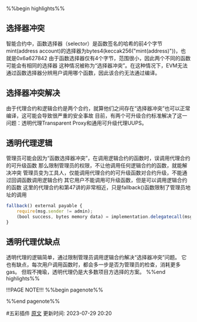%%begin highlights%%
## 选择器冲突
智能合约中，函数选择器（selector）是函数签名的哈希的前4个字节
mint(address account)的选择器为bytes4(keccak256("mint(address)"))，也就是0x6a627842
由于函数选择器仅有4个字节，范围很小，因此两个不同的函数可能会有相同的选择器
这种情况被称为“选择器冲突”。在这种情况下，EVM无法通过函数选择器分辨用户调用哪个函数，因此该合约无法通过编译。

## 选择器冲突解决
由于代理合约和逻辑合约是两个合约，就算他们之间存在“选择器冲突”也可以正常编译，这可能会导致很严重的安全事故
目前，有两个可升级合约标准解决了这一问题：透明代理Transparent Proxy和通用可升级代理UUPS。

## 透明代理逻辑
管理员可能会因为“函数选择器冲突”，在调用逻辑合约的函数时，误调用代理合约的可升级函数
那么限制管理员的权限，不让他调用任何逻辑合约的函数，就能解决冲突
管理员变为工具人，仅能调用代理合约的可升级函数对合约升级，不能通过回调函数调用逻辑合约
其它用户不能调用可升级函数，但是可以调用逻辑合约的函数
这里的代理合约和第47讲的非常相近，只是fallback()函数限制了管理员地址的调用

```js
fallback() external payable {
	require(msg.sender != admin);
	(bool success, bytes memory data) = implementation.delegatecall(msg.data);
}
```


## 透明代理优缺点
透明代理的逻辑简单，通过限制管理员调用逻辑合约解决“选择器冲突”问题。
它也有缺点，每次用户调用函数时，都会多一步是否为管理员的检查，消耗更多gas。
但瑕不掩瑜，透明代理仍是大多数项目方选择的方案。
%%end highlights%%

!!!PAGE NOTE!!!
%%begin pagenote%%

%%end pagenote%%

 #五彩插件 [原文](https://www.wtf.academy/solidity-application/TransparentProxy/#remix%E5%AE%9E%E7%8E%B0)
更新时间: 2023-07-29 20:20